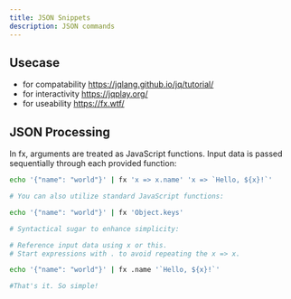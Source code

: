 ```yaml
---
title: JSON Snippets 
description: JSON commands
---
```




## Usecase

- for compatability https://jqlang.github.io/jq/tutorial/
- for interactivity https://jqplay.org/ 
- for useability https://fx.wtf/ 

## JSON Processing

In fx, arguments are treated as JavaScript functions. Input data is passed sequentially through each provided function:

```sh
echo '{"name": "world"}' | fx 'x => x.name' 'x => `Hello, ${x}!`'

# You can also utilize standard JavaScript functions:

echo '{"name": "world"}' | fx 'Object.keys'

# Syntactical sugar to enhance simplicity:

# Reference input data using x or this.
# Start expressions with . to avoid repeating the x => x.

echo '{"name": "world"}' | fx .name '`Hello, ${x}!`'

#That's it. So simple!
